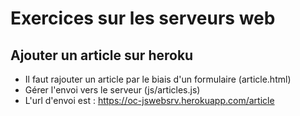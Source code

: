 # Exercices sur les serveurs web

## Ajouter un article sur heroku

- Il faut rajouter un article par le biais d'un formulaire (article.html)
- Gérer l'envoi vers le serveur (js/articles.js)
- L'url d'envoi est :  https://oc-jswebsrv.herokuapp.com/article
